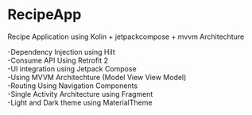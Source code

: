 # RecipeApp
Recipe Application using Kolin + jetpackcompose + mvvm Architechture

-Dependency Injection using Hilt <br />
-Consume API Using Retrofit 2 <br />
-UI integration using Jetpack Compose <br />
-Using MVVM Architechture (Model View View Model) <br />
-Routing Using Navigation Components <br />
-Single Activity Architecture using Fragment <br />
-Light and Dark theme using MaterialTheme <br />
